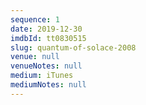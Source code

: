 ```yaml
---
sequence: 1
date: 2019-12-30
imdbId: tt0830515
slug: quantum-of-solace-2008
venue: null
venueNotes: null
medium: iTunes
mediumNotes: null
---
```


